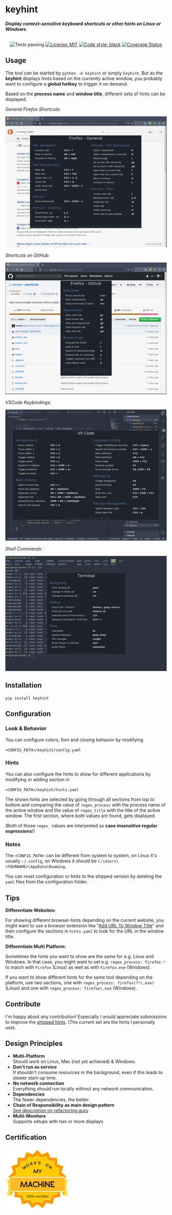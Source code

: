 # keyhint

**_Display context-sensitive keyboard shortcuts or other hints on Linux or Windows._**

<p align="center"><br>
<img alt="Tests passing" src="https://github.com/dynobo/keyhint/workflows/Test/badge.svg">
<a href="https://github.com/dynobo/keyhint/blob/master/LICENSE"><img alt="License: MIT" src="https://img.shields.io/badge/License-MIT-blue.svg"></a>
<a href="https://github.com/psf/black"><img alt="Code style: black" src="https://img.shields.io/badge/Code%20style-black-%23000000"></a>
<a href='https://coveralls.io/github/dynobo/keyhint'><img src='https://coveralls.io/repos/github/dynobo/keyhint/badge.svg' alt='Coverage Status' /></a>
</p>

## Usage

The tool can be started by `python -m keyhint` or simply `keyhint`. But as the **keyhint** displays hints based on the currently active window, you probably want to configure a **global hotkey** to trigger it on demand.

Based on the **process name** and **window title**, different sets of hints can be displayed.

_General Firefox Shortcuts:_

![General Firefox Shortcuts](assets/firefox.png)

_Shortcuts on GitHub:_

![Shortcuts on GitHub](assets/github.png)

_VSCode Keybindings:_

![VSCode Keybindings](assets/vscode.png)

_Shell Commands:_

![Shell Commands](assets/terminal.png)

## Installation

`pip install keyhint`

## Configuration

### Look & Behavior

You can configure colors, font and closing behavior by modifying

`<CONFIG_PATH>/keyhint/config.yaml`

### Hints

You can also configure the hints to show for different applications by modifying or adding section in

`<CONFIG_PATH>/keyhint/hints.yaml`

The shown hints are selected by going through all sections from top to bottom and comparing the value of `regex_process` with the process name of the active window and the value of `regex_title` with the title of the active window. The first section, where both values are found, gets displayed.

(Both of those `regex_` values are interpreted as **case insensitive regular expressions**!)

### Notes

The `<CONFIG_PATH>` can be different from system to system, on Linux it's usually `~/.config`, on Windows it should be `C:\Users\<YOURNAME>\AppData\Roaming`.

You can reset configuration or hints to the shipped version by deleting the `yaml` files from the configuration folder.

## Tips

**Differentiate Websites:**

For showing different browser-hints depending on the current website, you might want to use a browser extension like "[Add URL To Window Title](https://addons.mozilla.org/en-US/firefox/addon/add-url-to-window-title/)" and then configure the sections in `hints.yaml` to look for the URL in the window title.

**Differentiate Multi Platform:**

Sometimes the hints you want to show are the same for e.g. Linux and Windows. In that case, you might want to set e.g. `regex_process: firefox.*` to match with `Firefox` (Linux) as well as with `Firefox.exe` (Windows).

If you want to show different hints for the same tool depending on the platform, use two sections, one with `regex_process: firefox(?!\.exe)` (Linux) and one with `regex_process: firefox\.exe` (Windows).

## Contribute

I'm happy about any contribution! Especially I would appreciate submissions to improve the [shipped hints](https://github.com/dynobo/keyhint/blob/master/keyhint/config/hints.yaml). (The current set are the hints I personally use).

## Design Principles

- **Multi-Platform**<br>Should work on Linux, Mac (not yet achieved) & Windows.
- **Don't run as service**<br>It shouldn't consume resources in the background, even if this leads to slower start-up time.
- **No network connection**<br>Everything should run locally without any network communication.
- **Dependencies**<br>The fewer dependencies, the better.
- **Chain of Responsibility as main design pattern**<br>[See description on refactoring.guru](https://refactoring.guru/design-patterns/chain-of-responsibility)
- **Multi-Monitors**<br>Supports setups with two or more displays

## Certification

![WOMM](https://raw.githubusercontent.com/dynobo/lmdiag/master/badge.png)
